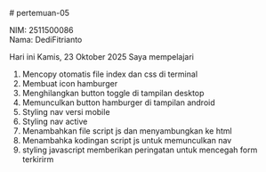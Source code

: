 # pertemuan-05

NIM: 2511500086<br>
Nama: DediFitrianto<br>

Hari ini Kamis, 23 Oktober 2025 Saya mempelajari
<ol>
    <li>Mencopy otomatis file index dan css di terminal</li>
    <li>Membuat icon hamburger</li>
    <li>Menghilangkan button toggle di tampilan desktop</li>
    <li>Memunculkan button hamburger di tampilan android</li>
    <li>Styling nav versi mobile</li>
    <li>Styling nav active</li>
    <li>Menambahkan file script js dan menyambungkan ke html</li>
    <li>Menambahka kodingan script js untuk memunculkan nav</li>
    <li>styling javascript memberikan peringatan untuk mencegah form terkirirm</li>
</ol>